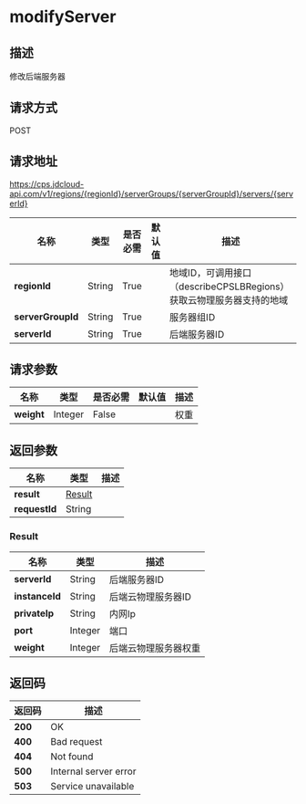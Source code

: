 # modifyServer


## 描述
修改后端服务器

## 请求方式
POST

## 请求地址
https://cps.jdcloud-api.com/v1/regions/{regionId}/serverGroups/{serverGroupId}/servers/{serverId}

|名称|类型|是否必需|默认值|描述|
|---|---|---|---|---|
|**regionId**|String|True| |地域ID，可调用接口（describeCPSLBRegions）获取云物理服务器支持的地域|
|**serverGroupId**|String|True| |服务器组ID|
|**serverId**|String|True| |后端服务器ID|

## 请求参数
|名称|类型|是否必需|默认值|描述|
|---|---|---|---|---|
|**weight**|Integer|False| |权重|


## 返回参数
|名称|类型|描述|
|---|---|---|
|**result**|[Result](modifyserver#result)| |
|**requestId**|String| |

### <div id="result">Result</div>
|名称|类型|描述|
|---|---|---|
|**serverId**|String|后端服务器ID|
|**instanceId**|String|后端云物理服务器ID|
|**privateIp**|String|内网Ip|
|**port**|Integer|端口|
|**weight**|Integer|后端云物理服务器权重|

## 返回码
|返回码|描述|
|---|---|
|**200**|OK|
|**400**|Bad request|
|**404**|Not found|
|**500**|Internal server error|
|**503**|Service unavailable|
